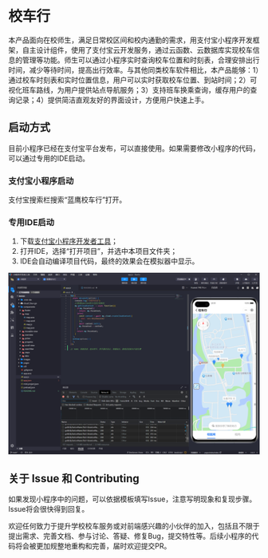 # 校车行

本产品面向在校师生，满足日常校区间和校内通勤的需求，用支付宝小程序开发框架，自主设计组件，使用了支付宝云开发服务，通过云函数、云数据库实现校车信息的管理等功能。师生可以通过小程序实时查询校车位置和时刻表，合理安排出行时间，减少等待时间，提高出行效率。与其他同类校车软件相比，本产品能够：1）通过校车时刻表和实时位置信息，用户可以实时获取校车位置、到站时间；2）可视化班车路线，为用户提供站点导航服务；3）支持班车换乘查询，缓存用户的查询记录；4）提供简洁直观友好的界面设计，方便用户快速上手。

## 启动方式

目前小程序已经在支付宝平台发布，可以直接使用。如果需要修改小程序的代码，可以通过专用的IDE启动。

### 支付宝小程序启动

支付宝搜索栏搜索“蓝鹰校车行”打开。

### 专用IDE启动

1. 下载[支付宝小程序开发者工具](https://opendocs.alipay.com/mini/ide/download)；
2. 打开IDE，选择“打开项目”，并选中本项目文件夹；
3. IDE会自动编译项目代码，最终的效果会在模拟器中显示。

![IDE](./doc-images/ide.png)

## 关于 Issue 和 Contributing

如果发现小程序中的问题，可以依据模板填写Issue，注意写明现象和复现步骤。Issue将会很快得到回复。

欢迎任何致力于提升学校校车服务或对前端感兴趣的小伙伴的加入，包括且不限于提出需求、完善文档、参与讨论、答疑、修复Bug，提交特性等。后续小程序的代码将会被更加规整地重构和完善，届时欢迎提交PR。